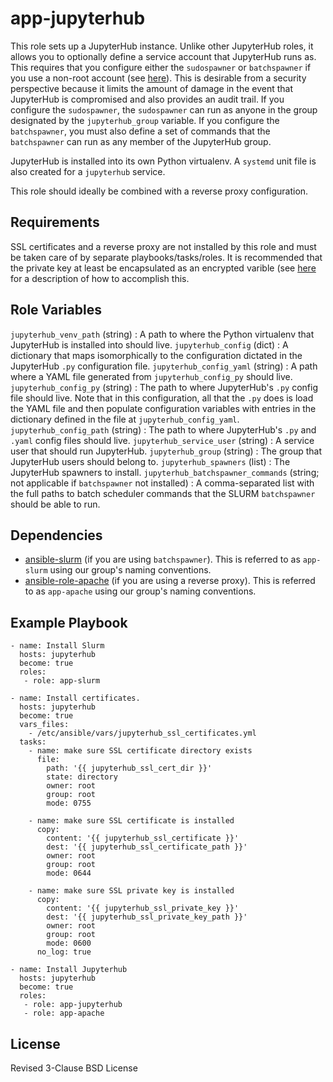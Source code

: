 app-jupyterhub
=========

This role sets up a JupyterHub instance.  Unlike other JupyterHub roles, it allows you to optionally define a service account that JupyterHub runs as.  This requires that you configure either the `sudospawner` or `batchspawner` if you use a non-root account (see [here](https://jupyterhub.readthedocs.io/en/stable/reference/config-sudo.html)).  This is desirable from a security perspective because it limits the amount of damage in the event that JupyterHub is compromised and also provides an audit trail.  If you configure the `sudospawner`, the `sudospawner` can run as anyone in the group designated by the `jupyterhub_group` variable.  If you configure the `batchspawner`, you must also define a set of commands that the `batchspawner` can run as any member of the JupyterHub group.

JupyterHub is installed into its own Python virtualenv.  A `systemd` unit file is also created for a `jupyterhub` service.

This role should ideally be combined with a reverse proxy configuration.

Requirements
------------

SSL certificates and a reverse proxy are not installed by this role and must be taken care of by separate playbooks/tasks/roles.  It is recommended that the private key at least be encapsulated as an encrypted varible (see [here](https://blog.confirm.ch/deploying-ssl-private-keys-with-ansible/) for a description of how to accomplish this.

Role Variables
--------------
`jupyterhub_venv_path` (string) : A path to where the Python virtualenv that JupyterHub is installed into should live.
`jupyterhub_config` (dict) : A dictionary that maps isomorphically to the configuration dictated in the JupyterHub `.py` configuration file.
`jupyterhub_config_yaml` (string) : A path where a YAML file generated from `jupyterhub_config_py` should live.
`jupyterhub_config_py` (string) : The path to where JupyterHub's `.py` config file should live.  Note that in this configuration, all that the `.py` does is load the YAML file and then populate configuration variables with entries in the dictionary defined in the file at `jupyterhub_config_yaml`.
`jupyterhub_config_path` (string) : The path to where JupyterHub's `.py` and `.yaml` config files should live.
`jupyterhub_service_user` (string) : A service user that should run JupyterHub.
`jupyterhub_group` (string) : The group that JupyterHub users should belong to.
`jupyterhub_spawners` (list) : The JupyterHub spawners to install.
`jupyterhub_batchspawner_commands` (string; not applicable if `batchspawner` not installed) : A comma-separated list with the full paths to batch scheduler commands that the SLURM `batchspawner` should be able to run.

Dependencies
------------

 * [ansible-slurm](https://github.com/galaxyproject/ansible-slurm) (if you are using `batchspawner`).  This is referred to as `app-slurm` using our group's naming conventions.
 * [ansible-role-apache](https://github.com/geerlingguy/ansible-role-apache) (if you are using a reverse proxy).  This is referred to as `app-apache` using our group's naming conventions.

Example Playbook
----------------

```
- name: Install Slurm
  hosts: jupyterhub
  become: true
  roles:
   - role: app-slurm

- name: Install certificates.
  hosts: jupyterhub
  become: true
  vars_files:
    - /etc/ansible/vars/jupyterhub_ssl_certificates.yml
  tasks:
    - name: make sure SSL certificate directory exists
      file:
        path: '{{ jupyterhub_ssl_cert_dir }}'
        state: directory
        owner: root
        group: root
        mode: 0755

    - name: make sure SSL certificate is installed
      copy:
        content: '{{ jupyterhub_ssl_certificate }}'
        dest: '{{ jupyterhub_ssl_certificate_path }}'
        owner: root
        group: root
        mode: 0644

    - name: make sure SSL private key is installed
      copy:
        content: '{{ jupyterhub_ssl_private_key }}'
        dest: '{{ jupyterhub_ssl_private_key_path }}'
        owner: root
        group: root
        mode: 0600
      no_log: true

- name: Install Jupyterhub
  hosts: jupyterhub
  become: true
  roles:
   - role: app-jupyterhub
   - role: app-apache
```

License
-------

Revised 3-Clause BSD License
